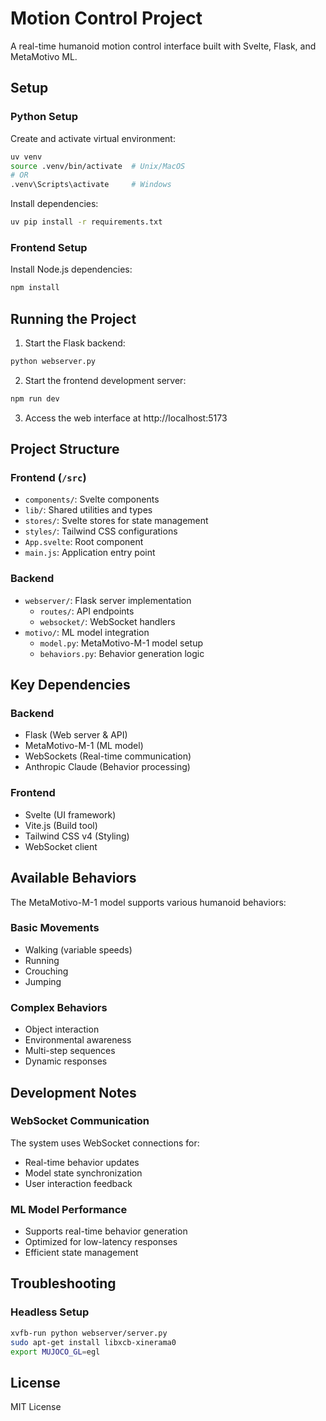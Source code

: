 # Motion Control Project

A real-time humanoid motion control interface built with Svelte, Flask, and MetaMotivo ML.

## Setup

### Python Setup
Create and activate virtual environment:
```bash
uv venv
source .venv/bin/activate  # Unix/MacOS
# OR
.venv\Scripts\activate     # Windows
```

Install dependencies:
```bash
uv pip install -r requirements.txt
```

### Frontend Setup
Install Node.js dependencies:
```bash
npm install
```

## Running the Project

1. Start the Flask backend:
```bash
python webserver.py
```

2. Start the frontend development server:
```bash
npm run dev
```

3. Access the web interface at http://localhost:5173

## Project Structure

### Frontend (`/src`)
- `components/`: Svelte components
- `lib/`: Shared utilities and types
- `stores/`: Svelte stores for state management
- `styles/`: Tailwind CSS configurations
- `App.svelte`: Root component
- `main.js`: Application entry point

### Backend
- `webserver/`: Flask server implementation
  - `routes/`: API endpoints
  - `websocket/`: WebSocket handlers
- `motivo/`: ML model integration
  - `model.py`: MetaMotivo-M-1 model setup
  - `behaviors.py`: Behavior generation logic

## Key Dependencies

### Backend
- Flask (Web server & API)
- MetaMotivo-M-1 (ML model)
- WebSockets (Real-time communication)
- Anthropic Claude (Behavior processing)

### Frontend
- Svelte (UI framework)
- Vite.js (Build tool)
- Tailwind CSS v4 (Styling)
- WebSocket client

## Available Behaviors

The MetaMotivo-M-1 model supports various humanoid behaviors:

### Basic Movements
- Walking (variable speeds)
- Running
- Crouching
- Jumping

### Complex Behaviors
- Object interaction
- Environmental awareness
- Multi-step sequences
- Dynamic responses

## Development Notes

### WebSocket Communication
The system uses WebSocket connections for:
- Real-time behavior updates
- Model state synchronization
- User interaction feedback

### ML Model Performance
- Supports real-time behavior generation
- Optimized for low-latency responses
- Efficient state management

## Troubleshooting

### Headless Setup
```bash
xvfb-run python webserver/server.py
sudo apt-get install libxcb-xinerama0
export MUJOCO_GL=egl
```

## License

MIT License




